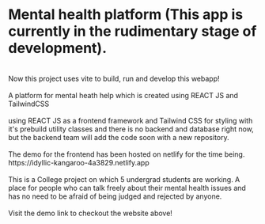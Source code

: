 # Mental health platform (This app is currently in the rudimentary stage of development).
<br>
Now this project uses vite to build, run and develop this webapp!
<br><br>
A platform for mental heath help which is created using REACT JS and TailwindCSS
<br><br>
using REACT JS as a frontend framework and Tailwind CSS for styling with it's prebuild utility classes and there is no backend and database right now, but the backend team will add the code soon with a new repository.
<br><br>
The demo for the frontend has been hosted on netlify for the time being. 
https://idyllic-kangaroo-4a3829.netlify.app
<br><br>
This is a College project on which 5 undergrad students are working. A place for people who can talk freely about their mental health issues and has no need to be afraid of being judged and rejected by anyone.
<br><br>
Visit the demo link to checkout the website above!
